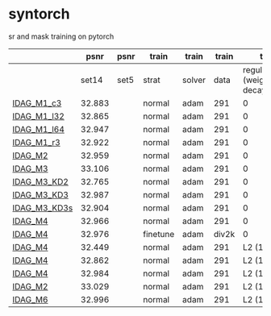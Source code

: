 # syntorch
 sr and mask training on pytorch
 
&nbsp; | psnr | psnr | train | train | train | train | params | params
--- | --- | --- | --- |--- |--- | --- | --- | ---
&nbsp; | set14 | set5 | strat | solver | data | regularization (weight decay) | torch | matlab
[IDAG_M1_c3](/model/IDAG_M1_c3.py) | 32.883 | &nbsp; | normal | adam | 291 | 0 | [GoogleDrive](https://drive.google.com/file/d/1mevsb5qidSimxufvIz2M7cgfpFL47Q0j/view?usp=sharing) | [GoogleDrive](https://drive.google.com/file/d/1-SE4qxzL3zyjnmWTv294dO6MEyDwBBEc/view?usp=sharing)
[IDAG_M1_l32](/model/IDAG_M1_l32.py) | 32.865 | &nbsp; | normal | adam | 291 | 0 | [GoogleDrive](https://drive.google.com/file/d/1T8w0E2JmJoJ34v6O7ZQk85AKXuVQs08Q/view?usp=sharing) | [GoogleDrive](https://drive.google.com/file/d/1BqGvbeM3kaiTj35TG1vKhxO-M_CV4Lq6/view?usp=sharing)
[IDAG_M1_l64](/model/IDAG_M1_l64.py) | 32.947 | &nbsp; | normal | adam | 291 | 0 | [GoogleDrive](https://drive.google.com/file/d/1L6FOSwsksjGjRG-JkhnGBiQ7QS9IHxUU/view?usp=sharing) | [GoogleDrive](https://drive.google.com/file/d/1jTTvo6IzTIaZmZX8tvvWSEzd0rlX9ZGk/view?usp=sharing)
[IDAG_M1_r3](/model/IDAG_M1_r3.py) | 32.922 | &nbsp; | normal | adam | 291 | 0 | [GoogleDrive](https://drive.google.com/file/d/1DA_6kBjEAlisBHMYLmkOEMgY9NIN7SNL/view?usp=sharing) | [GoogleDrive](https://drive.google.com/file/d/1QO47QAwFkorjLjkh-p96SdYokywmjgLs/view?usp=sharing)
[IDAG_M2](/model/IDAG_M2.py) | 32.959 | &nbsp; | normal | adam | 291 | 0 | [GoogleDrive](https://drive.google.com/file/d/16x3rLtHZxpBQfZiaaOsVdezFZkPGD5Jx/view?usp=sharing) | [GoogleDrive](https://drive.google.com/file/d/1Z2QOkTBj63ALipANezhjfJlcLZ8wQPyi/view?usp=sharing)
[IDAG_M3](/model/IDAG_M3.py) | 33.106 | &nbsp; | normal | adam | 291 | 0 | [GoogleDrive](https://drive.google.com/file/d/1Zp_S_BitcdZ79X5Vz9O1ZaG69M-8Env8/view?usp=sharing) | [GoogleDrive](https://drive.google.com/file/d/16jlFWgT5moxbGbz8H7-0PfqoLg15m4wT/view?usp=sharing)
[IDAG_M3_KD2](/model/IDAG_M3_KD2.py) | 32.765 | &nbsp; | normal | adam | 291 | 0 | [GoogleDrive](https://drive.google.com/file/d/1ESvXYT9_gbtkCwMr_Y9iNZN6_hOSc7mL/view?usp=sharing) | [GoogleDrive](https://drive.google.com/file/d/18CbRZ3jlvOeboUfBF6KgcJFafTdtkoLd/view?usp=sharing)
[IDAG_M3_KD3](/model/IDAG_M3_KD3.py) | 32.987 | &nbsp; | normal | adam | 291 | 0 | [GoogleDrive](https://drive.google.com/file/d/1u6fQrLigJa94nsnOrMzqYn1hfE4MmQvZ/view?usp=sharing) | [GoogleDrive](https://drive.google.com/file/d/1eXjQtl7sneyR0ozA7hlzy-kq4LLOIxDJ/view?usp=sharing)
[IDAG_M3_KD3s](/model/IDAG_M3_KD3s.py) | 32.904 | &nbsp; | normal | adam | 291 | 0 | [GoogleDrive](https://drive.google.com/file/d/1ez98qWkqc77CC5ZklRbGfX1XbzLyaJvs/view?usp=sharing) | [GoogleDrive](https://drive.google.com/file/d/1H6xdThBOfcW9wPC4Sgd5xfpzw1WoPFOT/view?usp=sharing)
[IDAG_M4](/model/IDAG_M4.py) | 32.966 | &nbsp; | normal | adam | 291 | 0 | [GoogleDrive](https://drive.google.com/file/d/1yd5fqAqqIFpdo2AznhI6aWGhgesqdT6e/view?usp=sharing) | [GoogleDrive](https://drive.google.com/file/d/1ZJs9OE9HZXdTG0o6DCen40UkRiUkgjYE/view?usp=sharing)
[IDAG_M4](/model/IDAG_M4.py) | 32.976 | &nbsp; | finetune | adam | div2k | 0 | - | -
[IDAG_M4](/model/IDAG_M4.py) | 32.449 | &nbsp; | normal | adam | 291 | L2 (1e-4) | - | -
[IDAG_M4](/model/IDAG_M4.py) | 32.862 | &nbsp; | normal | adam | 291 | L2 (1e-5) | - | -
[IDAG_M4](/model/IDAG_M4.py) | 32.984 | &nbsp; | normal | adam | 291 | L2 (1e-6) | [GoogleDrive](https://drive.google.com/file/d/1VGVIqmZuiOjbQ_W4XegzfRdLRchJeOH7/view?usp=sharing) | [GoogleDrive](https://drive.google.com/file/d/1KACqJ1pYr1B_nONHffftorx5znXp3zRr/view?usp=sharing)
[IDAG_M2](/model/IDAG_M2.py) | 33.029 | &nbsp; | normal | adam | 291 | L2 (1e-6) | [GoogleDrive](https://drive.google.com/file/d/1G8djcxq8ua1U5-axtMFI9qnA11TGW7P7/view?usp=sharing) | [GoogleDrive](https://drive.google.com/file/d/1yF7qjWd-wzTT2ox4cndmXOrkmphcjITU/view?usp=sharing)
[IDAG_M6](/model/IDAG_M6.py) | 32.996 | &nbsp; | normal | adam | 291 | L2 (1e-6) | [GoogleDrive](https://drive.google.com/file/d/1GQuCxUyy9l4uoW7O2O9WduQULksRjtIr/view?usp=sharing) | [GoogleDrive](https://drive.google.com/file/d/1msvYXfYfykCVgsXmHNoVQvxe7l-rDnIs/view?usp=sharing)
